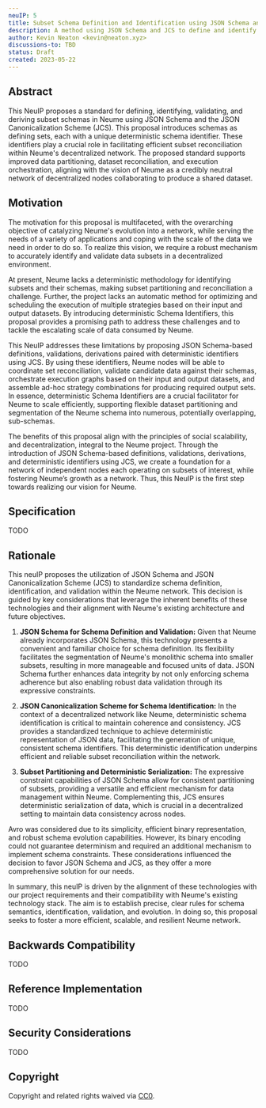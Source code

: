 ```yaml
---
neuIP: 5
title: Subset Schema Definition and Identification using JSON Schema and JCS
description: A method using JSON Schema and JCS to define and identify datasets within a decentralized network.
author: Kevin Neaton <kevin@neaton.xyz>
discussions-to: TBD
status: Draft
created: 2023-05-22
---
```


## Abstract

This NeuIP proposes a standard for defining, identifying, validating, and
deriving subset schemas in Neume using JSON Schema and the JSON
Canonicalization Scheme (JCS). This proposal introduces schemas as defining
sets, each with a unique deterministic schema identifier. These identifiers
play a crucial role in facilitating efficient subset reconciliation within
Neume's decentralized network. The proposed standard supports improved data
partitioning, dataset reconciliation, and execution orchestration, aligning
with the vision of Neume as a credibly neutral network of decentralized nodes
collaborating to produce a shared dataset.

## Motivation

The motivation for this proposal is multifaceted, with the overarching
objective of catalyzing Neume's evolution into a network, while serving the
needs of a variety of applications and coping with the scale of the data we
need in order to do so. To realize this vision, we require a robust mechanism
to accurately identify and validate data subsets in a decentralized
environment.

At present, Neume lacks a deterministic methodology for identifying subsets and
their schemas, making subset partitioning and reconciliation a challenge.
Further, the project lacks an automatic method for optimizing and scheduling
the execution of multiple strategies based on their input and output datasets.
By introducing deterministic Schema Identifiers, this proposal provides a
promising path to address these challenges and to tackle the escalating scale
of data consumed by Neume.

This NeuIP addresses these limitations by proposing JSON Schema-based
definitions, validations, derivations paired with deterministic identifiers
using JCS. By using these identifiers, Neume nodes will be able to coordinate
set reconciliation, validate candidate data against their schemas, orchestrate
execution graphs based on their input and output datasets, and assemble ad-hoc
strategy combinations for producing required output sets. In essence,
deterministic Schema Identifiers are a crucial facilitator for Neume to scale
efficiently, supporting flexible dataset partitioning and segmentation of the
Neume schema into numerous, potentially overlapping, sub-schemas.

The benefits of this proposal align with the principles of social scalability,
and decentralization, integral to the Neume project. Through the introduction
of JSON Schema-based definitions, validations, derivations, and deterministic
identifiers using JCS, we create a foundation for a network of independent
nodes each operating on subsets of interest, while fostering Neume’s growth as
a network. Thus, this NeuIP is the first step towards realizing our vision for
Neume.

## Specification

TODO

## Rationale

This neuIP proposes the utilization of JSON Schema and JSON Canonicalization
Scheme (JCS) to standardize schema definition, identification, and validation
within the Neume network. This decision is guided by key considerations that
leverage the inherent benefits of these technologies and their alignment with
Neume's existing architecture and future objectives.

1. **JSON Schema for Schema Definition and Validation:** Given that Neume
   already incorporates JSON Schema, this technology presents a convenient and
   familiar choice for schema definition. Its flexibility facilitates the
   segmentation of Neume's monolithic schema into smaller subsets, resulting in
   more manageable and focused units of data. JSON Schema further enhances data
   integrity by not only enforcing schema adherence but also enabling robust
   data validation through its expressive constraints.

2. **JSON Canonicalization Scheme for Schema Identification:** In the context
   of a decentralized network like Neume, deterministic schema identification
   is critical to maintain coherence and consistency. JCS provides a
   standardized technique to achieve deterministic representation of JSON data,
   facilitating the generation of unique, consistent schema identifiers. This
   deterministic identification underpins efficient and reliable subset
   reconciliation within the network.

3. **Subset Partitioning and Deterministic Serialization:** The expressive
   constraint capabilities of JSON Schema allow for consistent partitioning of
   subsets, providing a versatile and efficient mechanism for data management
   within Neume. Complementing this, JCS ensures deterministic serialization of
   data, which is crucial in a decentralized setting to maintain data
   consistency across nodes.

Avro was considered due to its simplicity, efficient binary representation, and
robust schema evolution capabilities. However, its binary encoding could not
guarantee determinism and required an additional mechanism to implement schema
constraints. These considerations influenced the decision to favor JSON Schema
and JCS, as they offer a more comprehensive solution for our needs.

In summary, this neuIP is driven by the alignment of these technologies with
our project requirements and their compatibility with Neume's existing
technology stack. The aim is to establish precise, clear rules for schema
semantics, identification, validation, and evolution. In doing so, this
proposal seeks to foster a more efficient, scalable, and resilient Neume
network.

## Backwards Compatibility

TODO

## Reference Implementation

TODO

## Security Considerations

TODO

## Copyright

Copyright and related rights waived via [CC0](../LICENSE.md).
